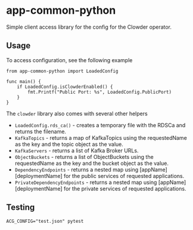 app-common-python
=================

Simple client access library for the config for the Clowder operator.

Usage
-----

To access configuration, see the following example

```
from app-common-python import LoadedConfig

func main() {
    if LoadedConfig.isClowderEnabled() {
        fmt.Printf("Public Port: %s", LoadedConfig.PublicPort)
    }
}
```

The ``clowder`` library also comes with several other helpers

* ``LoadedConfig.rds_ca()`` - creates a temporary file with the RDSCa and 
  returns the filename.
* ``KafkaTopics`` - returns a map of KafkaTopics using the requestedName
  as the key and the topic object as the value.
* ``KafkaServers`` - returns a list of Kafka Broker URLs.
* ``ObjectBuckets`` - returns a list of ObjectBuckets using the requestedName
  as the key and the bucket object as the value.
* ``DependencyEndpoints`` - returns a nested map using \[appName\]\[deploymentName\] 
  for the public services of requested applications. 
* ``PrivateDependencyEndpoints`` - returns a nested map using \[appName\]\[deploymentName\] 
  for the private services of requested applications.

Testing
-------

`ACG_CONFIG="test.json" pytest`
